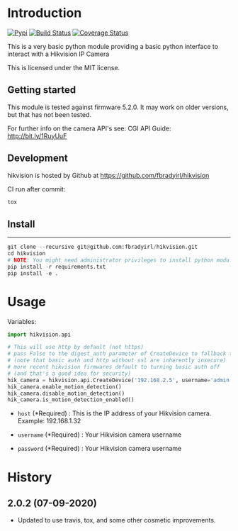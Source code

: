 # Introduction 

[![Pypi](https://img.shields.io/pypi/v/hikvision.svg)](https://pypi.python.org/pypi/hikvision) [![Build Status](https://travis-ci.org/fbradyirl/hikvision.svg?branch=master)](https://travis-ci.org/fbradyirl/hikvision) [![Coverage Status](https://coveralls.io/repos/fbradyirl/hikvision/badge.svg?branch=master)](https://coveralls.io/r/fbradyirl/hikvision?branch=master)

This is a very basic python module providing a basic python
interface to interact with a Hikvision IP Camera

This is licensed under the MIT license.

## Getting started

This module is tested against firmware 5.2.0.
It may work on older versions, but that has not been tested.

For further info on  the camera API's see:
CGI API Guide:
http://bit.ly/1RuyUuF


## Development

hikvision is hosted by Github at https://github.com/fbradyirl/hikvision

CI run after commit:

```python
tox
```

## Install
-------
```python
git clone --recursive git@github.com:fbradyirl/hikvision.git
cd hikvision
# NOTE: You might need administrator privileges to install python modules.
pip install -r requirements.txt
pip install -e .
```

# Usage

Variables:

```python
import hikvision.api

# This will use http by default (not https)
# pass False to the digest_auth parameter of CreateDevice to fallback to basic auth
# (note that basic auth and http without ssl are inherently insecure)
# more recent hikvision firmwares default to turning basic auth off
# (and that's a good idea for security)
hik_camera = hikvision.api.CreateDevice('192.168.2.5', username='admin', password='12345')
hik_camera.enable_motion_detection()
hik_camera.disable_motion_detection()
hik_camera.is_motion_detection_enabled()
```

* `host` (*Required) : This is the IP address of your Hikvision camera. Example: 192.168.1.32

* `username` (*Required) : Your Hikvision camera username

* `password` (*Required) : Your Hikvision camera username


# History


2.0.2 (07-09-2020)
------------------

* Updated to use travis, tox, and some other cosmetic improvements.


